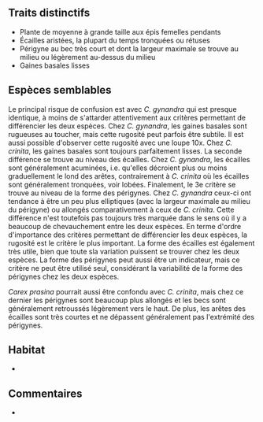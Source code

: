 
<!--




-->

## Traits distinctifs

- Plante de moyenne à grande taille aux épis femelles pendants
- Écailles aristées, la plupart du temps tronquées ou rétuses
- Périgyne au bec très court et dont la largeur maximale se trouve au milieu ou légèrement au-dessus du milieu
- Gaines basales lisses

## Espèces semblables

Le principal risque de confusion est avec _C. gynandra_ qui est presque identique, à moins de s'attarder attentivement aux critères permettant de différencier les deux espèces. Chez _C. gynandra_, les gaines basales sont rugueuses au toucher, mais cette rugosité peut parfois être subtile. Il est aussi possible d'observer cette rugosité avec une loupe 10x. Chez _C. crinita_, les gaines basales sont toujours parfaitement lisses. La seconde différence se trouve au niveau des écailles. Chez _C. gynandra_, les écailles sont généralement acuminées, i.e. qu'elles décroient plus ou moins graduellement le lond des arêtes, contrairement à _C. crinita_ où les écailles sont généralement tronquées, voir lobées. Finalement, le 3e critère se trouve au niveau de la forme des périgynes. Chez _C. gynandra_ ceux-ci ont tendance à être un peu plus elliptiques (avec la largeur maximale au milieu du périgyne) ou allongés comparativement à ceux de _C. crinita_. Cette différence n'est toutefois pas toujours très marquée dans le sens où il y a beaucoup de chevauchement entre les deux espèces. En terme d'ordre d'importance des critères permettant de différencier les deux espèces, la rugosité est le critère le plus important. La forme des écailles est également très utile, bien que toute sla variation puissent se trouver chez les deux espèces. La forme des périgynes peut aussi être un indicateur, mais ce critère ne peut être utilisé seul, considérant la variabilité de la forme des périgynes chez les deux espèces.

_Carex prasina_ pourrait aussi être confondu avec _C. crinita_, mais chez ce dernier les périgynes sont beaucoup plus allongés et les becs sont généralement retroussés légèrement vers le haut. De plus, les arêtes des écailles sont très courtes et ne dépassent généralement pas l'extrémité des périgynes.

## Habitat

-

## Commentaires

-


